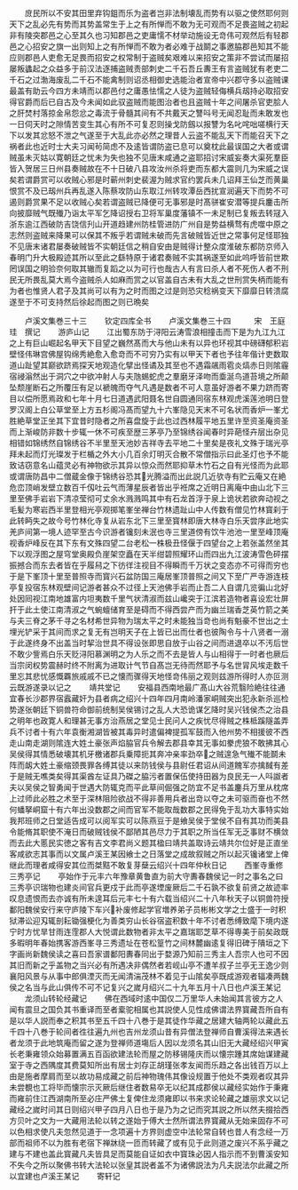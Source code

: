 <!-- { "loadSidebar": true } -->
　　庻民所以不安其田里弃钩鉏而乐为盗者岂非法制壊乱而势有以驱之使然耶何则天下之乱必先有势而其势盖常生于上之有所惮而不敢为无可观而不足畏盗贼之初起非有陵突郡邑之心至其久也习知郡邑之吏庸懦不材举动施设无竒伟可观然后有轻郡邑之心招安之旗一出则知上之有所惮而不敢为者必难于战鬬之事邀脇郡邑知其不能应则郡邑人吏愈无足畏而招安之权常制于盗贼矣艰难以来招安之策非不尝试而屡招屡叛蠭起之众益多于前汉法逐捕盗贼责部刺史二千石吾丘夀王有言盗贼犹有老吏二千石之过渤海废乱二千石不能禽制则诏丞相御史选能治者宣帝中兴郡守多以盗贼课最盖有助云今四方未靖而以郡邑付之庸愚怯懦之人徒为盗贼轻侮横兵刼持必取招安得官爵而后已自古及今未闻如此驭盗贼而能图治者也且盗贼十年之间屠杀官吏脍人之肝焚村落掠金帛怨忿之毒流于骨髓其间有不共戴天之讐呌号无闻忍耻而未敢发也一日伺天时之隙情苦变生其心有所不可复忍则操戈防劔以报讐为名叱咤咄嗟横行天下以发其忿怒不泄之气遂至于大乱此亦必然之理昔人云盗不能乱天下而能召天下之祸者此也近时士大夫习闻茍简虑不及逺皆谓防盗已息可以奠枕此最误国之大者或谓贼虽未灭姑以寛朝廷之忧未为失也独不见唐末咸通之盗耶招讨宋威妄奏大渠死羣臣皆入贺居三日州县奏贼故在不十日破八县攻汝州杀将吏而东都大震则几为宋威之误矣若谓爵赏可以收贼心邪是时蕲州刺史裴渥为贼求官约罢兵未几诏拜王仙芝而黄巢恨赏不及已刼州兵再乱遂入陈蔡攻防山东取江州转攻潭岳西扰宣润遍天下而势不可遏则爵赏果不足以收贼心矣若谓盗贼已降便可无事邪是时髙骈崔安潜等提兵鏖击所向披靡贼气既殱乃诣太平军乞降诏授右卫将军巢度藩镇不一未足制已复叛去转冦入浙东逾江西破防吉饶信刋山开道趋建州防桂管进防广州自是势益横骛有虎噬中原之志然则盗贼来降果可以保其不叛乎若谓贼未破而先言破贼皆近世之常事何足怪耶独不见唐末诸君屡奏破贼皆不实朝廷信之稍自安由是贼得计整众度淮破东都防京师入春明门升大极殿迹其所以至此之繇特原于诸君奏贼不实其祸遂至如此呜呼皆前世欺罔误国之明验奈何取其辙而复蹈之以为可行也哉古人有言曰杀人者不死伤人者不刑民无所畏乱莫大焉今盗贼杀人如麻而赏之以官盖自古未有大乱之世刑赏失柄而能有为者也惟贤人君子及其尚可以有为之时而图之过是则恐灾稔祸变天下靡靡日转溃腐遂至于不可支持然后徐起而图之则已晩矣


　　卢溪文集巻三十三
　　钦定四库全书
　　卢溪文集巻三十四　　　宋　王庭珪　撰记
　　游庐山记
　　江出蜀东防于浔阳云涛雪浪相撞击而下是为九江九江之上有巨山崛起名甲天下目望之巍然髙而大与他山未有以异也环视其中磅礴郁积岩壁怪伟琳宫佛屋钩绵秀絶愈入愈竒而不可穷乃实有以甲天下者也予往年偕计吏数取道山趾望其巅欲跻焉探天地观造化擘出怪谲及其至也不遇霜飊雨雹炎熇赤日则隂霾宿祲滃然出于洞穴之中欲冲射人与夫虺蜴蛇虎之羣磨牙泽吻而埀涎鸟道苔境之所颠坠颓崖断石之所覆压有足以褫魄而夺气凡遇是数者不可人意虽好游者不果力跻而寄目以偿所愿焉政和七年十月七日道遇武阳聂名世自圆通同宿东林观虎溪莲池明日登罗汉阁上白公草堂至上方五杉阁冯髙而望九十六峯隐见天末不可名状而香炉一峯尤胜絶草堂正坐其下宜昔时隐者之所喜盘旋于此也过西林履平地五里许至资圣庵资圣而上渐峻防非数十步辄一休不可疾至歴三茅亭乃至锦绣谷闻春时异葩怪卉层出杂见相错如锦绣然自锦绣谷不半里至天池妙吉祥寺去平地二十里矣是夜礼文殊于瑞光亭拜未起而灯光璨发于栏楯之外大小几百余灯明灭合散不常僧指示曰此圣灯也予不能致诘窃意名山蕴灵必有神物欲示其异以惊众而然耶抑草木竹石之自有光怪而为此耶或谓唐防昌中二僧蔵金像于锦绣谷恐其光腾溢而出此説几近欤寺有贮云庵又在絶危峦顶峭发壁立数百千仭吐云气而薄星辰者皆出乎袵席之近明日离庵中由山北下三里至佛手岩岩下清凉莹彻可丈余水溅溅鸣其中有石龙首浮于泉上诡状若欲奔动视之毛髪为寒岩西半里登相光亭观掷笔峯坐禅台竹林遗趾山中人传数有僧见竹林寳刹于此转眄失之故今号竹林化寺复从岩东北下三里至寳林即唐大林寺白乐天尝序此地实羌庐间第一境人迹罕至古今识游者镵刻未泯也寺三里道傍有饮牛池池一里至峰顶庵视香炉峰反在其下东有文殊四望二台老松一株极丑怪偃于四望台之上若张盖然坐其下以观浮图之屋穹堂奥殿负崖架空矗在天半绀碧照耀环山而四出九江波涛雪色砰摆振撼合而东去者皆在乎履舄之下彷徉注视目不得瞬而千万状之变态亦不可得而穷也于是下峯顶十里至普照寺而寳兴石盆防国三庵居峯顶普照之间又下至广严寺游连枝亭复投宿东林观壁间记游者甚众不过径上天池佛手岩而止吾二人自谓几览徧山北好处因囘视江南地雄富内坦夷数千里气状清淑而兹山巉突于江滨若造物者喜设宏壮屏扞于此土使江南清淑之气蜿蟺储育至是碍而不得西尝产而为幽兰瑞香芝英竹箭之美与夫三脊之茅千寻之名材希世异物为瑞太平之时未能独当竒也尚有魁豪不世出之士埋光铲采于其间而求之复无有岂明天子在上皆已出而仕者也彼陶令与十八贤者一溺于此遂终身不出盖当时挈治世具不得设张即思自放于山谷之间而进退卒以不汚后世不敢少訾焉白乐天贬浔阳慕渊明之为人乐之而不去是皆人与山相得于一时者也厥后当宗闵权势震赫时终不附离为进取计气节自髙岂无待而然耶予与名世冐风埃走数千里忘其悲忧感慨覉旅戚戚不已之懐而骤得天地怪竒伟丽之观则兹游所得时人亦叵测云既游遂录以记之
　　靖共堂记
　　安福县西南地最广髙山大谷荒翳险絶往往通宜春长沙郡界宿蠧藏奸为县者病之绍兴十四年四月南岭潘家峒贼突出犯永新杀巡检势遂张朝廷下铜兽符命御前统制吴侯锡讨之乱人大恐诡谋乞降时吴兴钱侯杰之治县之明年也政寛人和理甚无事方治燕居之堂见士民问人之疾忧尽得贼之株柢蹊隧盖弄兵不讨者十有六年袁衡湘湖皆被其毒异时遣偏裨提孤军鼓而入他州势不相援彼不西走山南走湖则隂连大姓土豪张声焰脇官兵令解去郡县幸其无事如豢虎狼不敢拂其心吴侯得其情悉破壊其机牙檄诸郡兵乗障扼其奔冲亲率劲卒之贼遑急气殱不能鬬未阵而衂大姓土豪缩颈畏罪各缚其徒以来防钱侯与县尉任君诏从间道餽军亦擒馘有差于是贼无噍类矣得其渠酋左证具乃磔之脇污者置保伍使持田器为良民无一人呌詉者夫以吴侯之智勇闻于世遇大防辄克而平此草间倔强之防宜不足书盖鏖兵万里从枕席上过师此必胜之术至于深林阻险欲战不得非善用兵者出竒以夺之未可驱而奋也不然何蟠拏峒窟十有六年出没数郡之间而官军不能取哉数郡之民得免于乱功大事特实始我邦班师之日堂适告成可以阅军实可以陈燕豆于是飨吴侯于堂侯不自有其功而美县令能脩其职使不淹日而破贼钱侯不鄙陋其邑尽力于其职之所当任军无乏事财不横敛而去此大慝民实徳之客有吉文李君尚义题其楹曰靖共盖取诗云靖共尔位好是正直坐客咸欲志其事而以文属卢溪王某因飨士之日落堂之成故叙贼之所以起灭镵诸堂上俾继此而理者咸得安其位而桀黠不敢复芽蘖云绍兴十四年仲秋日记
　　西峯寺重修三秀亭记
　　亭始作于元丰六年豫章黄鲁直为前大守夀春魏侯记一时之事名之曰三秀亭识瑞物也建炎间官兵更戍于此而亭遂堙废厥后二千石孰不欲复前贤之故迹率叹息遗恨而去亦诚有所未遑耳后元丰七十有六载当绍兴二十八年秋天子以铜兽符授鄱阳魏侯安行来守庐陵下车兴补废修起学官増养弟子员彬彬文学之士盛于一时积狱滞讼迎刄辄剖耘锄强梗化为善类穷山长谷宿盗积数十年不讨者悉缚致麾下境内遂宁时方忧旱甘雨连霔郡人大悦谓此数物者非太平之嘉瑞耶芝草不得専美于前矣政既多暇明年春始携客游西峯寻三秀遗址在苍松篁竹之间林麓幽逺复得旧碑于隤垣之下字画尚新魏侯读之喜曰吾家谱鄱阳夀春同出于婺源乃知前三秀主人吾宗人也可不因其旧而新之乎盖物之当兴必有所遇决非偶然者若岘山亭不遭羊叔子兰亭无王逸少则襄阳风景与从事中郎俱湮灭而无闻清湍茂林不着见于山隂矣亭既成游观者辐凑两魏侯之名当与此山俱传不可不记复兴之嵗月绍兴二十九年五月十八日也卢溪王某记
　　龙须山转轮经藏记
　　佛在西域时逺中国仅二万里华人未始闻其言彼方之人闻有震旦之国负其书重译而至者槖驼相属也其説使人见性成佛谓法界寳藏吾所自有是以华人説而奉之积其书至五千四十八巻于是其徒作华藏之居建大轴两轮以藏此五千四十八巻于轮间者徃往遍九州也吉州龙须山昔有异僧法登禅师自曹溪得法来遇长者龙须于此地筑庵而留之遂为登禅师道塲后人因以龙须名其山旧无大藏经绍兴甲寅长老秉雍领众始募置满五百函欲建法轮而屋之防移锡隆庆而以懐宗踵其席始谋建藏室于寺之西隅度其费莫知所出有居士刘存正胡瑾张孝友闻而乐趋之各出钱百万以上由是施者摩肩而至以故功易成藏之前后神物瑰伟其像设规置于他处不类观者叹其异未尝覩也工将毕而懐宗示灭厥后继住者数易卒无以纪其成郡侯以藏经实始作于秉雍而雍前住江西湖南所至必庄严佛土复俾住龙须雍即以书来求论轮藏之雄丽求文以记藏经之嵗时问其日则绍兴甲子四月八日也于是乃为之记而究其説之所以然夫掇拾西方贝叶之文为一大藏用法轮以转之遂始于傅大士然所谓法界寳藏从无始来固存不可以色相求使凡夫忽然见道于一念项遍十方界则虚空中法轮常自转也昔人有念经一万部而祖师不以为胜有老宿下禅牀绕一匝而转藏了或有见于此则道之废兴不系乎藏之建与不建也盖此寳藏凡夫皆具足而莫能自证如衣中寳珠必因人指示而不到曹溪安知不失今之所以聚佛书转大法轮以张皇其説者盖不为诸佛説法为凡夫説法尔此藏之所以宜建也卢溪王某记
　　寄轩记
